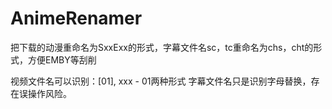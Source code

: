 # AnimeRenamer
把下载的动漫重命名为SxxExx的形式，字幕文件名sc，tc重命名为chs，cht的形式，方便EMBY等刮削

视频文件名可以识别：[01], xxx - 01两种形式
字幕文件名只是识别字母替换，存在误操作风险。
